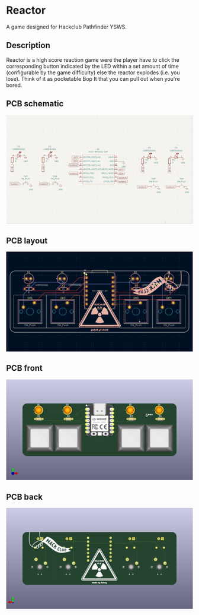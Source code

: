 # Reactor
A game designed for Hackclub Pathfinder YSWS.

## Description
Reactor is a high score reaction game were the player have to click the corresponding button indicated by the LED within a set amount of time (configurable by the game difficulty) else the reactor explodes (i.e. you lose). Think of it as pocketable Bop It that you can pull out when you're bored.

## PCB schematic
![PCB schematic](https://github.com/Rubey4112/Trailmaker/blob/5f59c51f3dfce5e8a56f9d74b4a9fdddc54cb339/images/schematic.jpg)

## PCB layout
![PCB layout](https://github.com/Rubey4112/Trailmaker/blob/5f59c51f3dfce5e8a56f9d74b4a9fdddc54cb339/images/pcb_layout.jpg)

## PCB front
![PCB front](https://github.com/Rubey4112/Trailmaker/blob/5f59c51f3dfce5e8a56f9d74b4a9fdddc54cb339/images/pcb_front.jpg)

## PCB back
![PCB back](https://github.com/Rubey4112/Trailmaker/blob/5f59c51f3dfce5e8a56f9d74b4a9fdddc54cb339/images/pcb_back.jpg)


 
 
